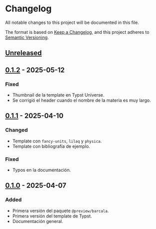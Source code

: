 # Changelog

All notable changes to this project will be documented in this file.

The format is based on [Keep a Changelog](https://keepachangelog.com/en/1.1.0/),
and this project adheres to [Semantic Versioning](https://semver.org/spec/v2.0.0.html).

## [Unreleased]

## [0.1.2] - 2025-05-12

### Fixed

- Thumbnail de la template en Typst Universe.
- Se corrigió el header cuando el nombre de la materia es muy largo.

## [0.1.1] - 2025-04-10

### Changed

- Template con `fancy-units`, `lilaq` y `physica`.
- Template con bibliografía de ejemplo.

### Fixed

- Typos en la documentación.

## [0.1.0] - 2025-04-07

### Added

- Primera versión del paquete `@preview/barcala`.
- Primera versión del template de Typst.
- Documentación general.

[unreleased]: https://github.com/JuanM04/barcala/compare/v0.1.2...HEAD
[0.1.2]: https://github.com/JuanM04/barcala/compare/v0.1.1...v0.1.2
[0.1.1]: https://github.com/JuanM04/barcala/compare/v0.1.0...v0.1.1
[0.1.0]: https://github.com/JuanM04/barcala/releases/tag/v0.1.0